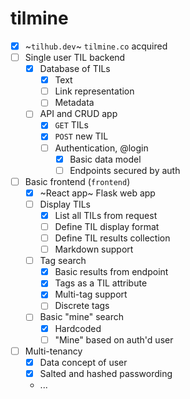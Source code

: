 # tilmine

- [x] ~`tilhub.dev`~ `tilmine.co` acquired
- [ ] Single user TIL backend
	- [x] Database of TILs
		- [x] Text
		- [ ] Link representation
		- [ ] Metadata
	- [ ] API and CRUD app
		- [x] `GET` TILs
		- [x] `POST` new TIL
		- [ ] Authentication, @login
			- [x] Basic data model
			- [ ] Endpoints secured by auth
- [ ] Basic frontend (`frontend`)
	- [x] ~React app~ Flask web app
	- [ ] Display TILs
		- [x] List all TILs from request
		- [ ] Define TIL display format
		- [ ] Define TIL results collection
		- [ ] Markdown support
	- [ ] Tag search
		- [x] Basic results from endpoint
		- [x] Tags as a TIL attribute
		- [x] Multi-tag support
		- [ ] Discrete tags
	- [ ] Basic "mine" search
		- [x] Hardcoded
		- [ ] "Mine" based on auth'd user
- [ ] Multi-tenancy
	- [x] Data concept of user
	- [x] Salted and hashed passwording
	- ...